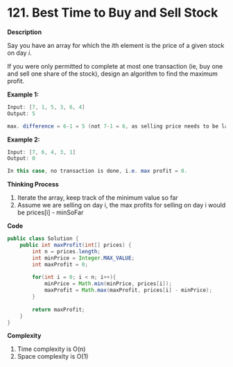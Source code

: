 # 121. Best Time to Buy and Sell Stock

**Description**

Say you have an array for which the *i*th element is the price of a given stock on day *i*.

If you were only permitted to complete at most one transaction (ie, buy one and sell one share of the stock), design an algorithm to find the maximum profit.

**Example 1:**

```java
Input: [7, 1, 5, 3, 6, 4]
Output: 5

max. difference = 6-1 = 5 (not 7-1 = 6, as selling price needs to be larger than buying price)
```

**Example 2:**

```java
Input: [7, 6, 4, 3, 1]
Output: 0

In this case, no transaction is done, i.e. max profit = 0.
```

**Thinking Process**

1. Iterate the array, keep track of the minimum value so far
2. Assume we are selling on day i, the max profits for selling on day i would be prices[i] - minSoFar

**Code**

```java
public class Solution {
    public int maxProfit(int[] prices) {
        int n = prices.length;
        int minPrice = Integer.MAX_VALUE;
        int maxProfit = 0;
        
        for(int i = 0; i < n; i++){
            minPrice = Math.min(minPrice, prices[i]);
            maxProfit = Math.max(maxProfit, prices[i] - minPrice);
        }
        
        return maxProfit;
    }
}
```

**Complexity**

1. Time complexity is O(n)
2. Space complexity is O(1)